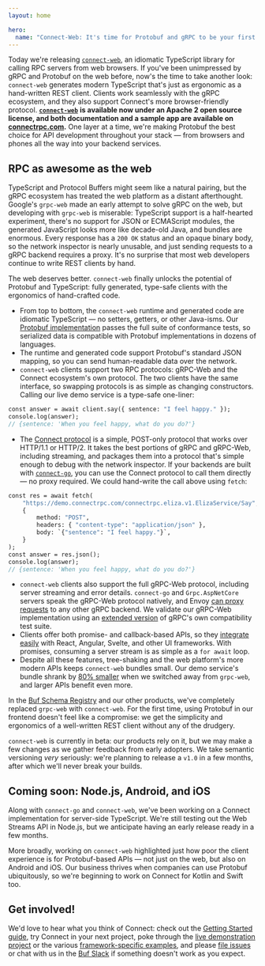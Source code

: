```yaml
---
layout: home

hero:
  name: "Connect-Web: It's time for Protobuf and gRPC to be your first choice in the browser"
---
```


Today we're releasing [`connect-web`](https://github.com/connectrpc/connect-es), an idiomatic TypeScript library for calling RPC servers from web browsers. If you've been unimpressed by gRPC and Protobuf on the web before, now's the time to take another look: `connect-web` generates modern TypeScript that's just as ergonomic as a hand-written REST client. Clients work seamlessly with the gRPC ecosystem, and they also support Connect's more browser-friendly protocol. [**`connect-web`**](https://github.com/connectrpc/connect-es) **is available now under an Apache 2 open source license, and both documentation and a sample app are available on** [**connectrpc.com**](https://connectrpc.com/)**.** One layer at a time, we're making Protobuf the best choice for API development throughout your stack — from browsers and phones all the way into your backend services.

## RPC as awesome as the web

TypeScript and Protocol Buffers might seem like a natural pairing, but the gRPC ecosystem has treated the web platform as a distant afterthought. Google's `grpc-web` made an early attempt to solve gRPC on the web, but developing with `grpc-web` is miserable: TypeScript support is a half-hearted experiment, there's no support for JSON or ECMAScript modules, the generated JavaScript looks more like decade-old Java, and bundles are enormous. Every response has a `200 OK` status and an opaque binary body, so the network inspector is nearly unusable, and just sending requests to a gRPC backend requires a proxy. It's no surprise that most web developers continue to write REST clients by hand.

The web deserves better. `connect-web` finally unlocks the potential of Protobuf and TypeScript: fully generated, type-safe clients with the ergonomics of hand-crafted code.

- From top to bottom, the `connect-web` runtime and generated code are idiomatic TypeScript — no setters, getters, or other Java-isms. Our [Protobuf implementation](https://github.com/bufbuild/protobuf-es) passes the full suite of conformance tests, so serialized data is compatible with Protobuf implementations in dozens of languages.
- The runtime and generated code support Protobuf's standard JSON mapping, so you can send human-readable data over the network.
- `connect-web` clients support two RPC protocols: gRPC-Web and the Connect ecosystem's own protocol. The two clients have the same interface, so swapping protocols is as simple as changing constructors. Calling our live demo service is a type-safe one-liner:

```protobuf
const answer = await client.say({ sentence: "I feel happy." });
console.log(answer);
// {sentence: 'When you feel happy, what do you do?'}
```

- The [Connect protocol](https://connectrpc.com/docs/protocol) is a simple, POST-only protocol that works over HTTP/1.1 or HTTP/2. It takes the best portions of gRPC and gRPC-Web, including streaming, and packages them into a protocol that's simple enough to debug with the network inspector. If your backends are built with [`connect-go`](https://github.com/connectrpc/connect-go), you can use the Connect protocol to call them directly — no proxy required. We could hand-write the call above using `fetch`:

```protobuf
const res = await fetch(
    "https://demo.connectrpc.com/connectrpc.eliza.v1.ElizaService/Say",
    {
        method: "POST",
        headers: { "content-type": "application/json" },
        body: `{"sentence": "I feel happy."}`,
    }
);
const answer = res.json();
console.log(answer);
// {sentence: 'When you feel happy, what do you do?'}
```

- `connect-web` clients also support the full gRPC-Web protocol, including server streaming and error details. `connect-go` and `Grpc.AspNetCore` servers speak the gRPC-Web protocol natively, and Envoy [can proxy requests](https://www.envoyproxy.io/docs/envoy/latest/configuration/http/http_filters/grpc_web_filter) to any other gRPC backend. We validate our gRPC-Web implementation using an [extended version](https://github.com/connectrpc/conformance) of gRPC's own compatibility test suite.
- Clients offer both promise- and callback-based APIs, so they [integrate easily](https://github.com/connectrpc/examples-es) with React, Angular, Svelte, and other UI frameworks. With promises, consuming a server stream is as simple as a `for await` loop.
- Despite all these features, tree-shaking and the web platform's more modern APIs keeps `connect-web` bundles small. Our demo service's bundle shrank by [80% smaller](https://github.com/connectrpc/connect-es/blob/main/packages/connect-web-bench/README.md) when we switched away from `grpc-web`, and larger APIs benefit even more.

In the [Buf Schema Registry](https://buf.build/) and our other products, we've completely replaced `grpc-web` with `connect-web`. For the first time, using Protobuf in our frontend doesn't feel like a compromise: we get the simplicity and ergonomics of a well-written REST client without any of the drudgery.

`connect-web` is currently in beta: our products rely on it, but we may make a few changes as we gather feedback from early adopters. We take semantic versioning _very_ seriously: we're planning to release a `v1.0` in a few months, after which we'll never break your builds.

## Coming soon: Node.js, Android, and iOS

Along with `connect-go` and `connect-web`, we've been working on a Connect implementation for server-side TypeScript. We're still testing out the Web Streams API in Node.js, but we anticipate having an early release ready in a few months.

More broadly, working on `connect-web` highlighted just how poor the client experience is for Protobuf-based APIs — not just on the web, but also on Android and iOS. Our business thrives when companies can use Protobuf ubiquitously, so we're beginning to work on Connect for Kotlin and Swift too.

## Get involved!

We'd love to hear what you think of Connect: check out the [Getting Started guide](https://connectrpc.com/docs/web/getting-started), try Connect in your next project, poke through the [live demonstration project](https://github.com/connectrpc/examples-go) or the various [framework-specific examples](https://github.com/connectrpc/examples-es), and please [file issues](https://github.com/connectrpc/connect-es/issues) or chat with us in the [Buf Slack](https://buf.build/b/slack) if something doesn't work as you expect.

‍
